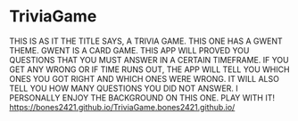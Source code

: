 # TriviaGame
THIS IS AS IT THE TITLE SAYS, A TRIVIA GAME.
THIS ONE HAS A GWENT THEME.
GWENT IS A CARD GAME.
THIS APP WILL PROVED YOU QUESTIONS THAT YOU MUST ANSWER IN A CERTAIN TIMEFRAME.
IF YOU GET ANY WRONG OR IF TIME RUNS OUT, THE APP WILL TELL YOU WHICH ONES YOU GOT RIGHT AND WHICH ONES WERE WRONG.
IT WILL ALSO TELL YOU HOW MANY QUESTIONS YOU DID NOT ANSWER.
I PERSONALLY ENJOY THE BACKGROUND ON THIS ONE.
PLAY WITH IT!
https://bones2421.github.io/TriviaGame.bones2421.github.io/
